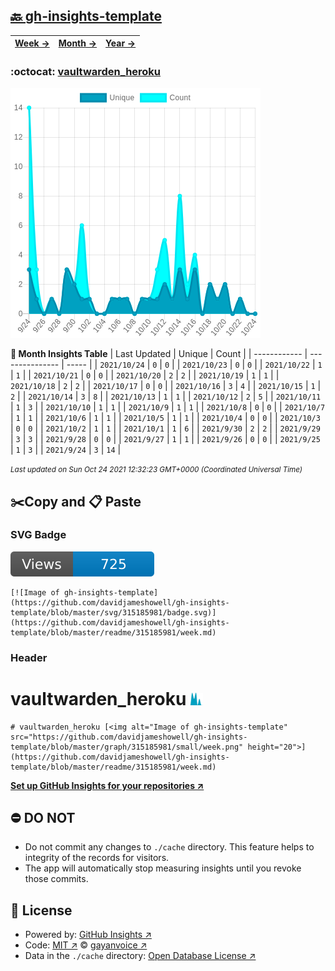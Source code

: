 ## [🔙 gh-insights-template](https://github.com/davidjameshowell/gh-insights-template)
| [**Week →**](https://github.com/davidjameshowell/gh-insights-template/blob/master/readme/315185981/week.md) | [**Month →**](https://github.com/davidjameshowell/gh-insights-template/blob/master/readme/315185981/month.md) | [**Year →**](https://github.com/davidjameshowell/gh-insights-template/blob/master/readme/315185981/year.md) |
 | ------------ | --------------- | ----- |

### :octocat: [vaultwarden_heroku](https://github.com/davidjameshowell/vaultwarden_heroku)
![Image of gh-insights-template](https://github.com/davidjameshowell/gh-insights-template/blob/master/graph/315185981/large/month.png)

**:calendar: Month Insights Table**
| Last Updated | Unique | Count |
 | ------------ | --------------- | ----- |
 | `2021/10/24` |  `0` | `0` |
 | `2021/10/23` |  `0` | `0` |
 | `2021/10/22` |  `1` | `1` |
 | `2021/10/21` |  `0` | `0` |
 | `2021/10/20` |  `2` | `2` |
 | `2021/10/19` |  `1` | `1` |
 | `2021/10/18` |  `2` | `2` |
 | `2021/10/17` |  `0` | `0` |
 | `2021/10/16` |  `3` | `4` |
 | `2021/10/15` |  `1` | `2` |
 | `2021/10/14` |  `3` | `8` |
 | `2021/10/13` |  `1` | `1` |
 | `2021/10/12` |  `2` | `5` |
 | `2021/10/11` |  `1` | `3` |
 | `2021/10/10` |  `1` | `1` |
 | `2021/10/9` |  `1` | `1` |
 | `2021/10/8` |  `0` | `0` |
 | `2021/10/7` |  `1` | `1` |
 | `2021/10/6` |  `1` | `1` |
 | `2021/10/5` |  `1` | `1` |
 | `2021/10/4` |  `0` | `0` |
 | `2021/10/3` |  `0` | `0` |
 | `2021/10/2` |  `1` | `1` |
 | `2021/10/1` |  `1` | `6` |
 | `2021/9/30` |  `2` | `2` |
 | `2021/9/29` |  `3` | `3` |
 | `2021/9/28` |  `0` | `0` |
 | `2021/9/27` |  `1` | `1` |
 | `2021/9/26` |  `0` | `0` |
 | `2021/9/25` |  `1` | `3` |
 | `2021/9/24` |  `3` | `14` |

<small><i>Last updated on Sun Oct 24 2021 12:32:23 GMT+0000 (Coordinated Universal Time)</i></small>

## ✂️Copy and 📋 Paste
### SVG Badge
[![Image of gh-insights-template](https://github.com/davidjameshowell/gh-insights-template/blob/master/svg/315185981/badge.svg)](https://github.com/davidjameshowell/gh-insights-template/blob/master/readme/315185981/week.md)
```readme
[![Image of gh-insights-template](https://github.com/davidjameshowell/gh-insights-template/blob/master/svg/315185981/badge.svg)](https://github.com/davidjameshowell/gh-insights-template/blob/master/readme/315185981/week.md)
```
### Header
# vaultwarden_heroku [<img alt="Image of gh-insights-template" src="https://github.com/davidjameshowell/gh-insights-template/blob/master/graph/315185981/small/week.png" height="20">](https://github.com/davidjameshowell/gh-insights-template/blob/master/readme/315185981/week.md)
```readme
# vaultwarden_heroku [<img alt="Image of gh-insights-template" src="https://github.com/davidjameshowell/gh-insights-template/blob/master/graph/315185981/small/week.png" height="20">](https://github.com/davidjameshowell/gh-insights-template/blob/master/readme/315185981/week.md)
```
[**Set up GitHub Insights for your repositories ↗️**](https://github.com/gayanvoice/github-insights)
## ⛔ DO NOT
- Do not commit any changes to `./cache` directory. This feature helps to integrity of the records for visitors.
- The app will automatically stop measuring insights until you revoke those commits.
## 📄 License
- Powered by: [GitHub Insights ↗️](https://github.com/gayanvoice/github-insights)
- Code: [MIT ↗️](./LICENSE) © [gayanvoice ↗️](https://github.com/gayanvoice)
- Data in the `./cache` directory: [Open Database License ↗️](https://opendatacommons.org/licenses/odbl/1-0/)